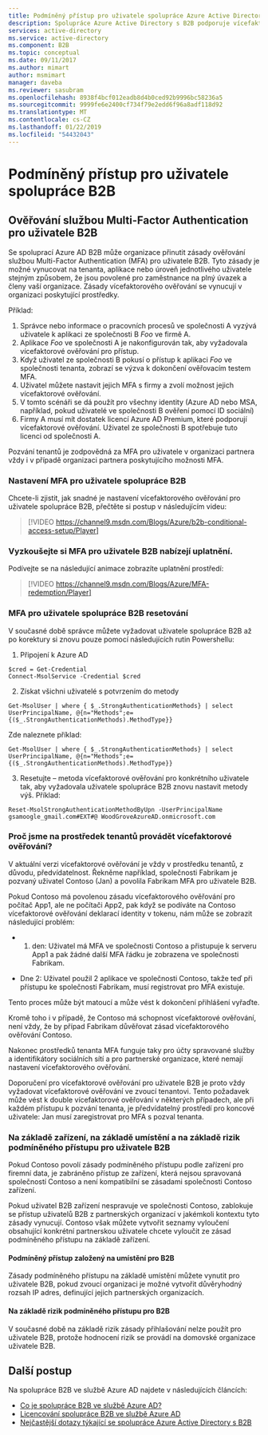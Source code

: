 ```yaml
---
title: Podmíněný přístup pro uživatele spolupráce Azure Active Directory B2B | Dokumentace Microsoftu
description: Spolupráce Azure Active Directory s B2B podporuje vícefaktorové ověřování (MFA) pro selektivní přístup k vašim podnikovým aplikacím
services: active-directory
ms.service: active-directory
ms.component: B2B
ms.topic: conceptual
ms.date: 09/11/2017
ms.author: mimart
author: msmimart
manager: daveba
ms.reviewer: sasubram
ms.openlocfilehash: 8938f4bcf012eadb8d4b0ced92b9996bc58236a5
ms.sourcegitcommit: 9999fe6e2400cf734f79e2edd6f96a8adf118d92
ms.translationtype: MT
ms.contentlocale: cs-CZ
ms.lasthandoff: 01/22/2019
ms.locfileid: "54432043"
---
```

# <a name="conditional-access-for-b2b-collaboration-users"></a>Podmíněný přístup pro uživatele spolupráce B2B

## <a name="multi-factor-authentication-for-b2b-users"></a>Ověřování službou Multi-Factor Authentication pro uživatele B2B
Se spoluprací Azure AD B2B může organizace přinutit zásady ověřování službou Multi-Factor Authentication (MFA) pro uživatele B2B. Tyto zásady je možné vynucovat na tenanta, aplikace nebo úroveň jednotlivého uživatele stejným způsobem, že jsou povolené pro zaměstnance na plný úvazek a členy vaší organizace. Zásady vícefaktorového ověřování se vynucují v organizaci poskytující prostředky.

Příklad:
1. Správce nebo informace o pracovních procesů ve společnosti A vyzývá uživatele k aplikaci ze společnosti B *Foo* ve firmě A.
2. Aplikace *Foo* ve společnosti A je nakonfigurován tak, aby vyžadovala vícefaktorové ověřování pro přístup.
3. Když uživatel ze společnosti B pokusí o přístup k aplikaci *Foo* ve společnosti tenanta, zobrazí se výzva k dokončení ověřovacím testem MFA.
4. Uživatel můžete nastavit jejich MFA s firmy a zvolí možnost jejich vícefaktorové ověřování.
5. V tomto scénáři se dá použít pro všechny identity (Azure AD nebo MSA, například, pokud uživatelé ve společnosti B ověření pomocí ID sociální)
6. Firmy A musí mít dostatek licencí Azure AD Premium, které podporují vícefaktorové ověřování. Uživatel ze společnosti B spotřebuje tuto licenci od společnosti A.

Pozvání tenantů je zodpovědná za MFA pro uživatele v organizaci partnera vždy i v případě organizaci partnera poskytujícího možnosti MFA.

### <a name="setting-up-mfa-for-b2b-collaboration-users"></a>Nastavení MFA pro uživatele spolupráce B2B
Chcete-li zjistit, jak snadné je nastavení vícefaktorového ověřování pro uživatele spolupráce B2B, přečtěte si postup v následujícím videu:

>[!VIDEO https://channel9.msdn.com/Blogs/Azure/b2b-conditional-access-setup/Player]

### <a name="b2b-users-mfa-experience-for-offer-redemption"></a>Vyzkoušejte si MFA pro uživatele B2B nabízejí uplatnění.
Podívejte se na následující animace zobrazíte uplatnění prostředí:

>[!VIDEO https://channel9.msdn.com/Blogs/Azure/MFA-redemption/Player]

### <a name="mfa-reset-for-b2b-collaboration-users"></a>MFA pro uživatele spolupráce B2B resetování
V současné době správce můžete vyžadovat uživatele spolupráce B2B až po korektury si znovu pouze pomocí následujících rutin Powershellu:

1. Připojení k Azure AD

  ```
  $cred = Get-Credential
  Connect-MsolService -Credential $cred
  ```
2. Získat všichni uživatelé s potvrzením do metody

  ```
  Get-MsolUser | where { $_.StrongAuthenticationMethods} | select UserPrincipalName, @{n="Methods";e={($_.StrongAuthenticationMethods).MethodType}}
  ```
  Zde naleznete příklad:

  ```
  Get-MsolUser | where { $_.StrongAuthenticationMethods} | select UserPrincipalName, @{n="Methods";e={($_.StrongAuthenticationMethods).MethodType}}
  ```

3. Resetujte – metoda vícefaktorové ověřování pro konkrétního uživatele tak, aby vyžadovala uživatele spolupráce B2B znovu nastavit metody výš. Příklad:

  ```
  Reset-MsolStrongAuthenticationMethodByUpn -UserPrincipalName gsamoogle_gmail.com#EXT#@ WoodGroveAzureAD.onmicrosoft.com
  ```

### <a name="why-do-we-perform-mfa-at-the-resource-tenancy"></a>Proč jsme na prostředek tenantů provádět vícefaktorové ověřování?

V aktuální verzi vícefaktorové ověřování je vždy v prostředku tenantů, z důvodu, předvídatelnost. Řekněme například, společnosti Fabrikam je pozvaný uživatel Contoso (Jan) a povolila Fabrikam MFA pro uživatele B2B.

Pokud Contoso má povolenou zásadu vícefaktorového ověřování pro počítač App1, ale ne počítači App2, pak když se podíváte na Contoso vícefaktorové ověřování deklarací identity v tokenu, nám může se zobrazit následující problém:

* 1. den: Uživatel má MFA ve společnosti Contoso a přistupuje k serveru App1 a pak žádné další MFA řádku je zobrazena ve společnosti Fabrikam.

* Dne 2: Uživatel použil 2 aplikace ve společnosti Contoso, takže teď při přístupu ke společnosti Fabrikam, musí registrovat pro MFA existuje.

Tento proces může být matoucí a může vést k dokončení přihlášení vyřaďte.

Kromě toho i v případě, že Contoso má schopnost vícefaktorové ověřování, není vždy, že by případ Fabrikam důvěřovat zásad vícefaktorového ověřování Contoso.

Nakonec prostředků tenanta MFA funguje taky pro účty spravované služby a identifikátory sociálních sítí a pro partnerské organizace, které nemají nastavení vícefaktorového ověřování.

Doporučení pro vícefaktorové ověřování pro uživatele B2B je proto vždy vyžadovat vícefaktorové ověřování ve zvoucí tenantovi. Tento požadavek může vést k double vícefaktorové ověřování v některých případech, ale při každém přístupu k pozvání tenanta, je předvídatelný prostředí pro koncové uživatele: Jan musí zaregistrovat pro MFA s pozval tenanta.

### <a name="device-based-location-based-and-risk-based-conditional-access-for-b2b-users"></a>Na základě zařízení, na základě umístění a na základě rizik podmíněného přístupu pro uživatele B2B

Pokud Contoso povolí zásady podmíněného přístupu podle zařízení pro firemní data, je zabráněno přístup ze zařízení, která nejsou spravovaná společností Contoso a není kompatibilní se zásadami společnosti Contoso zařízení.

Pokud uživatel B2B zařízení nespravuje ve společnosti Contoso, zablokuje se přístup uživatelů B2B z partnerských organizací v jakémkoli kontextu tyto zásady vynucují. Contoso však můžete vytvořit seznamy vyloučení obsahující konkrétní partnerskou uživatele chcete vyloučit ze zásad podmíněného přístupu na základě zařízení.

#### <a name="location-based-conditional-access-for-b2b"></a>Podmíněný přístup založený na umístění pro B2B

Zásady podmíněného přístupu na základě umístění můžete vynutit pro uživatele B2B, pokud zvoucí organizaci je možné vytvořit důvěryhodný rozsah IP adres, definující jejich partnerských organizacích.

#### <a name="risk-based-conditional-access-for-b2b"></a>Na základě rizik podmíněného přístupu pro B2B

V současné době na základě rizik zásady přihlašování nelze použít pro uživatele B2B, protože hodnocení rizik se provádí na domovské organizace uživatele B2B.

## <a name="next-steps"></a>Další postup

Na spolupráce B2B ve službě Azure AD najdete v následujících článcích:

* [Co je spolupráce B2B ve službě Azure AD?](what-is-b2b.md)
* [Licencování spolupráce B2B ve službě Azure AD](licensing-guidance.md)
* [Nejčastější dotazy týkající se spolupráce Azure Active Directory s B2B](faq.md)
